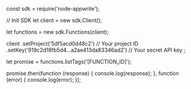 const sdk = require('node-appwrite');

// Init SDK
let client = new sdk.Client();

let functions = new sdk.Functions(client);

client
    .setProject('5df5acd0d48c2') // Your project ID
    .setKey('919c2d18fb5d4...a2ae413da83346ad2') // Your secret API key
;

let promise = functions.listTags('[FUNCTION_ID]');

promise.then(function (response) {
    console.log(response);
}, function (error) {
    console.log(error);
});